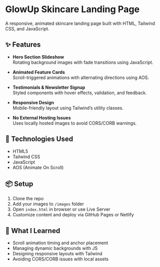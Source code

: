 # GlowUp Skincare Landing Page

A responsive, animated skincare landing page built with HTML, Tailwind CSS, and JavaScript.

## ✨ Features

- **Hero Section Slideshow**  
  Rotating background images with fade transitions using JavaScript.

- **Animated Feature Cards**  
  Scroll-triggered animations with alternating directions using AOS.

- **Testimonials & Newsletter Signup**  
  Styled components with hover effects, validation, and feedback.

- **Responsive Design**  
  Mobile-friendly layout using Tailwind’s utility classes.

- **No External Hosting Issues**  
  Uses locally hosted images to avoid CORS/CORB warnings.

## 🚀 Technologies Used

- HTML5  
- Tailwind CSS  
- JavaScript  
- AOS (Animate On Scroll)

## 📦 Setup

1. Clone the repo  
2. Add your images to `/images` folder  
3. Open `index.html` in browser or use Live Server  
4. Customize content and deploy via GitHub Pages or Netlify


## 🧠 What I Learned

- Scroll animation timing and anchor placement  
- Managing dynamic backgrounds with JS  
- Designing responsive layouts with Tailwind  
- Avoiding CORS/CORB issues with local assets
